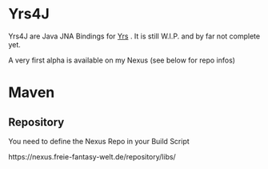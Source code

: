 # Yrs4J
Yrs4J are Java JNA Bindings for [Yrs](https://github.com/y-crdt/y-crdt) . 
It is still W.I.P. and by far not complete yet. 

A very first alpha is available on my Nexus (see below for repo infos)

# Maven

## Repository 
You need to define the Nexus Repo in your Build Script

<repositories>
    <repository>
        <url>https://nexus.freie-fantasy-welt.de/repository/libs/</url>
    </repository>
</repositories>
